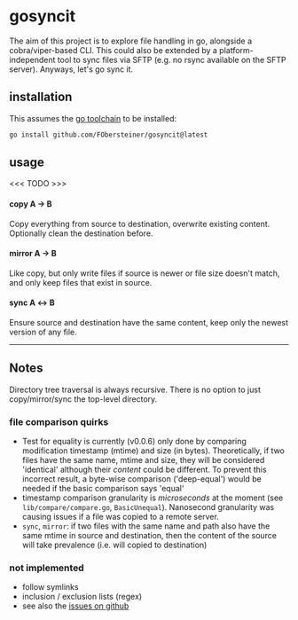 # gosyncit

The aim of this project is to explore file handling in go, alongside a cobra/viper-based CLI. This could also be extended by a platform-independent tool to sync files via SFTP (e.g. no rsync available on the SFTP server). Anyways, let's go sync it.

## installation

This assumes the [go toolchain](https://go.dev) to be installed:

```sh
go install github.com/FObersteiner/gosyncit@latest
```

## usage

<<< TODO >>>

#### copy A &#8594; B

Copy everything from source to destination, overwrite existing content. Optionally clean the destination before.

#### mirror A &#8594; B

Like copy, but only write files if source is newer or file size doesn't match, and only keep files that exist in source.

#### sync A &#8596; B

Ensure source and destination have the same content, keep only the newest version of any file.

---

## Notes

Directory tree traversal is always recursive. There is no option to just copy/mirror/sync the top-level directory.

### file comparison quirks

- Test for equality is currently (v0.0.6) only done by comparing modification timestamp (mtime) and size (in bytes). Theoretically, if two files have the same name, mtime and size, they will be considered 'identical' although their _content_ could be different. To prevent this incorrect result, a byte-wise comparison ('deep-equal') would be needed if the basic comparison says 'equal'
- timestamp comparison granularity is _microseconds_ at the moment (see `lib/compare/compare.go`, `BasicUnequal`). Nanosecond granularity was causing issues if a file was copied to a remote server.
- `sync`, `mirror`: if two files with the same name and path also have the same mtime in source and destination, then the content of the source will take prevalence (i.e. will copied to destination)

### not implemented

- follow symlinks
- inclusion / exclusion lists (regex)
- see also the [issues on github](https://github.com/FObersteiner/gosyncit/issues)
